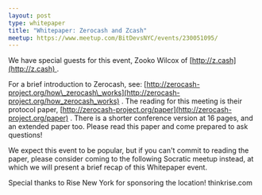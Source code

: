 ```yaml
---
layout: post
type: whitepaper
title: "Whitepaper: Zerocash and Zcash"
meetup: https://www.meetup.com/BitDevsNYC/events/230051095/
---
```


We have special guests for this event, Zooko Wilcox of [http://z.cash](http://z.cash) .

For a brief introduction to Zerocash, see: [http://zerocash-project.org/how\_zerocash\_works](http://zerocash-project.org/how_zerocash_works) . The reading for this meeting is their protocol paper, [http://zerocash-project.org/paper](http://zerocash-project.org/paper) . There is a shorter conference version at 16 pages, and an extended paper too. Please read this paper and come prepared to ask questions!

We expect this event to be popular, but if you can't commit to reading the paper, please consider coming to the following Socratic meetup instead, at which we will present a brief recap of this Whitepaper event.

Special thanks to Rise New York for sponsoring the location! thinkrise.com
